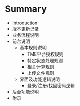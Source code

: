 # Summary

* [Introduction](README.md)
* 版本更新记录
* 业务流程说明
* 前台说明
    * 基本规则说明
        * TME平台授权规则
        * 特定状态处理规则
        * 相关计算规则
        * 上传文件规则
    * 界面及功能逻辑说明
        * 登录/注册/找回密码逻辑
* 后台功能说明
* 附录


